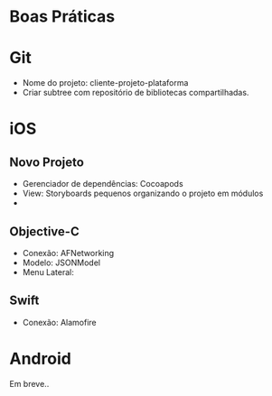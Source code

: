 # Boas Práticas

# Git

- Nome do projeto: cliente-projeto-plataforma
- Criar subtree com repositório de bibliotecas compartilhadas.

# iOS

## Novo Projeto

- Gerenciador de dependências: Cocoapods
- View: Storyboards pequenos organizando o projeto em módulos
- 


  ## Objective-C
  
  - Conexão: AFNetworking
  - Modelo: JSONModel
  - Menu Lateral: 
  
  
  ## Swift
  
  - Conexão: Alamofire
  

# Android

Em breve..
